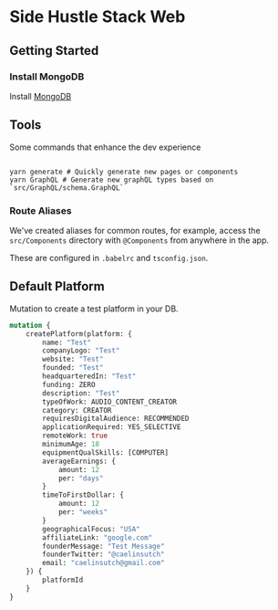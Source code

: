 # Side Hustle Stack Web

## Getting Started

### Install MongoDB

Install [MongoDB](https://docs.mongodb.com/manual/administration/install-community/)

## Tools
Some commands that enhance the dev experience

```shell

yarn generate # Quickly generate new pages or components
yarn GraphQL # Generate new graphQL types based on `src/GraphQL/schema.GraphQL`

```

### Route Aliases

We've created aliases for common routes, for example, access the `src/Components` directory with `@Components` from anywhere in the app. 

These are configured in `.babelrc` and `tsconfig.json`. 


## Default Platform

Mutation to create a test platform in your DB. 

```graphql
mutation {
    createPlatform(platform: {
        name: "Test"
        companyLogo: "Test"
        website: "Test"
        founded: "Test"
        headquarteredIn: "Test"
        funding: ZERO
        description: "Test"
        typeOfWork: AUDIO_CONTENT_CREATOR
        category: CREATOR
        requiresDigitalAudience: RECOMMENDED
        applicationRequired: YES_SELECTIVE
        remoteWork: true
        minimumAge: 18
        equipmentQualSkills: [COMPUTER]
        averageEarnings: {
            amount: 12
            per: "days"
        }
        timeToFirstDollar: {
            amount: 12
            per: "weeks"
        }
        geographicalFocus: "USA"
        affiliateLink: "google.com"
        founderMessage: "Test Message"
        founderTwitter: "@caelinsutch"
        email: "caelinsutch@gmail.com"
    }) {
        platformId
    }
}
```
